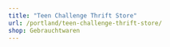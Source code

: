```yaml
---
title: "Teen Challenge Thrift Store"
url: /portland/teen-challenge-thrift-store/
shop: Gebrauchtwaren
---
```

